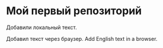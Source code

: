 # Мой первый репозиторий

Добавили локальный текст.

Добавил текст через браузер. Add English text in a browser.

